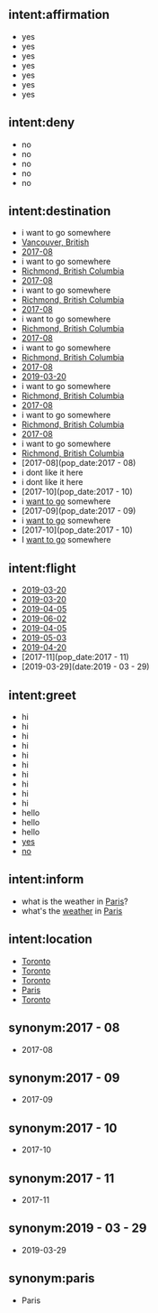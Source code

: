 ## intent:affirmation
- yes
- yes
- yes
- yes
- yes
- yes
- yes

## intent:deny
- no
- no
- no
- no
- no

## intent:destination
- i want to go somewhere
- [Vancouver, British](tempLoc)
- [2017-08](pop_date)
- i want to go somewhere
- [Richmond, British Columbia](tempLoc)
- [2017-08](pop_date)
- i want to go somewhere
- [Richmond, British Columbia](tempLoc)
- [2017-08](pop_date)
- i want to go somewhere
- [Richmond, British Columbia](tempLoc)
- [2017-08](pop_date)
- i want to go somewhere
- [Richmond, British Columbia](tempLoc)
- [2017-08](pop_date)
- [2019-03-20](date)
- i want to go somewhere
- [Richmond, British Columbia](tempLoc)
- [2017-08](pop_date)
- i want to go somewhere
- [Richmond, British Columbia](tempLoc)
- [2017-08](pop_date)
- i want to go somewhere
- [Richmond, British Columbia](tempLoc)
- [2017-08](pop_date:2017 - 08)
- i dont like it here
- i dont like it here
- [2017-10](pop_date:2017 - 10)
- i [want to go](leave) somewhere
- [2017-09](pop_date:2017 - 09)
- i [want to go](leave) somewhere
- [2017-10](pop_date:2017 - 10)
- I [want to go](leave) somewhere

## intent:flight
- [2019-03-20](date)
- [2019-03-20](date)
- [2019-04-05](date)
- [2019-06-02](date)
- [2019-04-05](date)
- [2019-05-03](date)
- [2019-04-20](date)
- [2017-11](pop_date:2017 - 11)
- [2019-03-29](date:2019 - 03 - 29)

## intent:greet
- hi
- hi
- hi
- hi
- hi
- hi
- hi
- hi
- hi
- hi
- hello
- hello
- hello
- [yes](affirm)
- [no](deny)

## intent:inform
- what is the weather in [Paris](tempLoc:paris)?
- what's the [weather](weath) in [Paris](tempLoc)

## intent:location
- [Toronto](tempLoc)
- [Toronto](tempLoc)
- [Toronto](tempLoc)
- [Paris](tempLoc)
- [Toronto](tempLoc)

## synonym:2017 - 08
- 2017-08

## synonym:2017 - 09
- 2017-09

## synonym:2017 - 10
- 2017-10

## synonym:2017 - 11
- 2017-11

## synonym:2019 - 03 - 29
- 2019-03-29

## synonym:paris
- Paris
